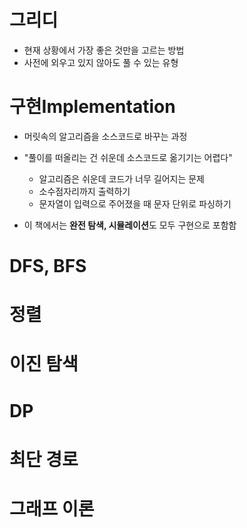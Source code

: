 
# 그리디
- 현재 상황에서 가장 좋은 것만을 고르는 방법
- 사전에 외우고 있지 않아도 풀 수 있는 유형

# 구현Implementation
- 머릿속의 알고리즘을 소스코드로 바꾸는 과정
- "풀이를 떠올리는 건 쉬운데 소스코드로 옮기기는 어렵다"
	- 알고리즘은 쉬운데 코드가 너무 길어지는 문제
	- 소수점자리까지 출력하기
	- 문자열이 입력으로 주어졌을 때 문자 단위로 파싱하기

- 이 책에서는 **완전 탐색, 시뮬레이션**도 모두 구현으로 포함함
# DFS, BFS
# 정렬
# 이진 탐색
# DP
# 최단 경로
# 그래프 이론
